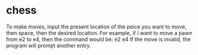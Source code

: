 # chess

To make moves, input the present location of the peice you want to move, then space, then the desired location.
  For example, if I want to move a pawn from e2 to e4, then the command would be:
    e2 e4
If the move is invalid, the program will prompt another entry. 
